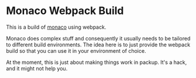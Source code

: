 # Monaco Webpack Build

This is a build of [monaco](https://github.com/microsoft/monaco-editor) using
webpack.

Monaco does complex stuff and consequently it usually needs to be tailored to
different build environments. The idea here is to just provide the webpack build
so that you can use it in your environment of choice.

At the moment, this is just about making things work in packup. It's a hack, and
it might not help you.
